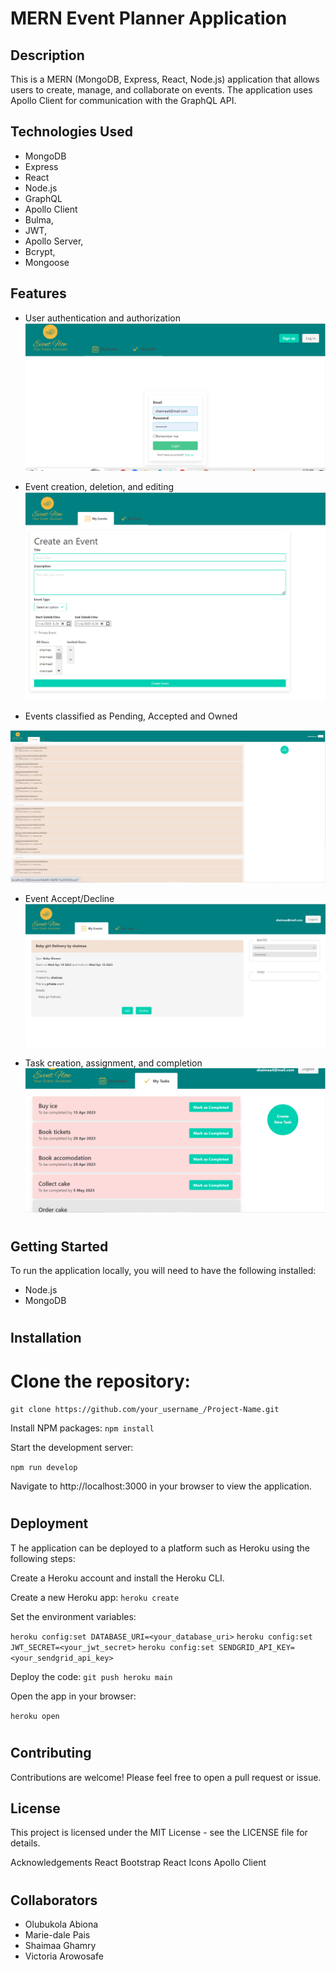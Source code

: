# MERN Event Planner Application

## Description

This is a MERN (MongoDB, Express, React, Node.js) application that allows users to create, manage, and collaborate on events. The application uses Apollo Client for communication with the GraphQL API.

## Technologies Used
* MongoDB
* Express
* React
* Node.js
* GraphQL
* Apollo Client
* Bulma,
* JWT,
* Apollo Server,
* Bcrypt,
* Mongoose


## Features
* User authentication and authorization
![screenshots](./screenshots/Screenshot%202023-04-21%20062844.png)

* Event creation, deletion, and editing
![screenshots](./screenshots/Screenshot%202023-04-21%20062646.png)

* Events classified as Pending, Accepted and Owned

![screenshots](./screenshots/Screenshot%202023-04-21%20063004.png)

* Event Accept/Decline
![screenshots](./screenshots/Screenshot%202023-04-21%20063154.png)

* Task creation, assignment, and completion
![screenshots](./screenshots/Screenshot%202023-04-21%20062354.png)
#
## Getting Started
To run the application locally, you will need to have the following installed:

* Node.js
* MongoDB

# 

## Installation
# Clone the repository:
`git clone https://github.com/your_username_/Project-Name.git`

Install NPM packages:
`npm install`

Start the development server:

`npm run develop`

Navigate to http://localhost:3000 in your browser to view the application.
# 
## Deployment
T
he application can be deployed to a platform such as Heroku using the following steps:

Create a Heroku account and install the Heroku CLI.

Create a new Heroku app:
`heroku create`

Set the environment variables:

`heroku config:set DATABASE_URI=<your_database_uri>`
`heroku config:set JWT_SECRET=<your_jwt_secret>`
`heroku config:set SENDGRID_API_KEY=<your_sendgrid_api_key>`


Deploy the code:
`git push heroku main`


Open the app in your browser:

`heroku open`
#

## Contributing
Contributions are welcome! Please feel free to open a pull request or issue.

## License
This project is licensed under the MIT License - see the LICENSE file for details.

Acknowledgements
React Bootstrap
React Icons
Apollo Client


#

## Collaborators

* Olubukola Abiona
* Marie-dale Pais
* Shaimaa Ghamry
* Victoria Arowosafe

